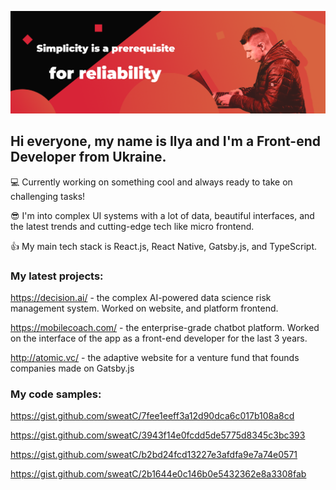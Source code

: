 [![Ilya Novohatskyi homepage](banner.png)](https://twitter.com/ilyanovohatskyi)
## Hi everyone, my name is Ilya and I'm a Front-end Developer from Ukraine.

:computer: Currently working on something cool and always ready to take on challenging tasks!

:sunglasses: I'm into complex UI systems with a lot of data, beautiful interfaces, and the latest trends and cutting-edge tech like micro frontend.

:thumbsup: My main tech stack is React.js, React Native, Gatsby.js, and TypeScript.


### My latest projects:

https://decision.ai/ - the complex AI-powered data science risk management system. Worked on website, and platform frontend.

https://mobilecoach.com/ - the enterprise-grade chatbot platform. Worked on the interface of the app as a front-end developer for the last 3 years.

http://atomic.vc/ - the adaptive website for a venture fund that founds companies made on Gatsby.js

### My code samples:

https://gist.github.com/sweatC/7fee1eeff3a12d90dca6c017b108a8cd

https://gist.github.com/sweatC/3943f14e0fcdd5de5775d8345c3bc393

https://gist.github.com/sweatC/b2bd24fcd13227e3afdfa9e7a74e0571

https://gist.github.com/sweatC/2b1644e0c146b0e5432362e8a3308fab
